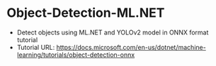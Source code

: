# Object-Detection-ML.NET
* Detect objects using ML.NET and YOLOv2 model in ONNX format tutorial
* Tutorial URL: https://docs.microsoft.com/en-us/dotnet/machine-learning/tutorials/object-detection-onnx
